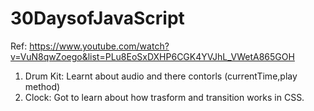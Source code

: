 # 30DaysofJavaScript

Ref: https://www.youtube.com/watch?v=VuN8qwZoego&list=PLu8EoSxDXHP6CGK4YVJhL_VWetA865GOH 

1) Drum Kit: 
  Learnt about audio and there contorls (currentTime,play method)
2) Clock:
  Got to learn about how trasform and transition works in CSS.
